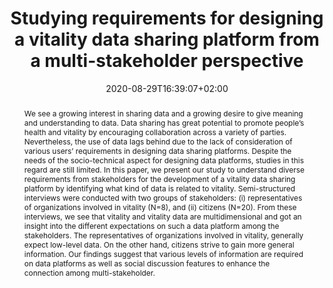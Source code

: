 ---
slug: studying-requirements-for-designing-a-vitality-data-sharing-platform-from-a-multi-stakeholder-perspective
title: "Studying requirements for designing a vitality data sharing platform from a multi-stakeholder perspective"
institution:
    heig: 1
    logo: TUe
    short: 'TU/e'
    name: "Eindhoven University of Technology"
    web: "https://www.tue.nl/en/"
    colo: "#c72125"
date: 2020-08-29T16:39:07+02:00
shortConf: "KEER 2020"
layout: publi
searchFilter: Publication
searchWeight: 8
publitype: inproceedings
subsection: conference
citation:
    authors:
        1: ["Wada", "Kenji", "K."]
        2: ["van Renswouw", "Loes", "L."]
        3: ["Wallner", "Günter.", "G."]
        4: ["Levy", "Pierre", "P."]
        5: ["Vos", "Steven", "S.B."]
    title: "Studying requirements for designing a vitality data sharing platform from a multi-stakeholder perspective"
    proceedings: "the Proceedings of Kansei Engineering and Emotion Research International Conference 2020 - KEER2020"
    year: 2020
    firstpage: "online"
    publisher: ["Japanese Society of Kansei Engineering", "Tokyo, Japan"]
reference: "Wada, K., van Renswouw, L. M., Wallner, G., Levy, P. D., & Vos, S. B. (2020). Studying requirements for designing a vitality data sharing platform from a multi-stakeholder perspective. Paper presented at 8th International Conference on Kansei Engineering and Emotion Research (KEER 2020), Tokyo, Japan."
abstract: "We see a growing interest in sharing data and a growing desire to give meaning and understanding to data. Data sharing has great potential to promote people’s health and vitality by encouraging collaboration across a variety of parties. Nevertheless, the use of data lags behind due to the lack of consideration of various users’ requirements in designing data sharing platforms. Despite the needs of the socio-technical aspect for designing data platforms, studies in this regard are still limited. In this paper, we present our study to understand diverse requirements from stakeholders for the development of a vitality data sharing platform by identifying what kind of data is related to vitality. Semi-structured interviews were conducted with two groups of stakeholders: (i) representatives of organizations involved in vitality (N=8), and (ii) citizens (N=20). From these interviews, we see that vitality and vitality data are multidimensional and got an insight into the different expectations on such a data platform among the stakeholders. The representatives of organizations involved in vitality, generally expect low-level data. On the other hand, citizens strive to gain more general information. Our findings suggest that various levels of information are required on data platforms as well as social discussion features to enhance the connection among multi-stakeholder."
link:
    1: ["paper", "paper", "https://1drv.ms/b/s!AnQx_v88q65Q76hB_p4gq0J3cJXTzA?e=gLKaio"]
---